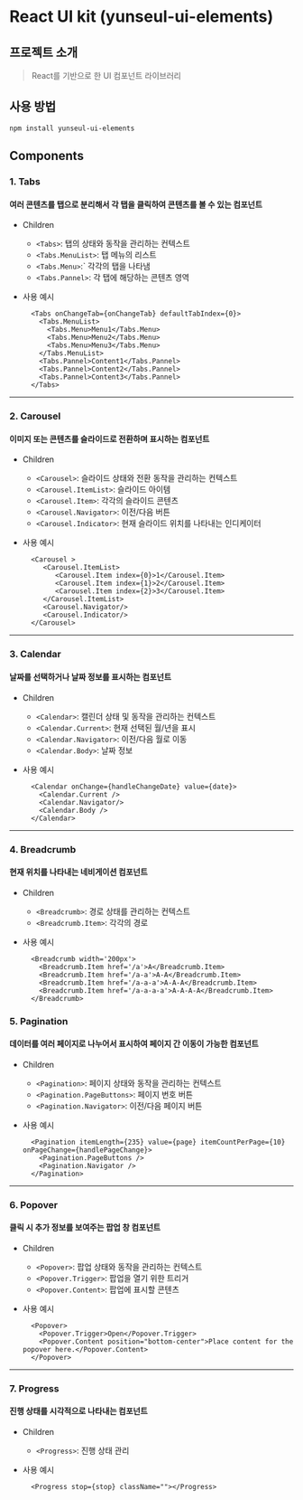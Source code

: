 # React UI kit (yunseul-ui-elements)

## 프로젝트 소개
>  React를 기반으로 한 UI 컴포넌트 라이브러리


## 사용 방법
```
npm install yunseul-ui-elements
```


## Components
### 1. Tabs
#### 여러 콘텐츠를 탭으로 분리해서 각 탭을 클릭하여 콘텐츠를 볼 수 있는 컴포넌트
  - Children
    - `<Tabs>`: 탭의 상태와 동작을 관리하는 컨텍스트
    - `<Tabs.MenuList>`: 탭 메뉴의 리스트
    - `<Tabs.Menu>`:` 각각의 탭을 나타냄
    - `<Tabs.Pannel>`: 각 탭에 해당하는 콘텐츠 영역

  - 사용 예시
    ```tsx
      <Tabs onChangeTab={onChangeTab} defaultTabIndex={0}>
        <Tabs.MenuList>
          <Tabs.Menu>Menu1</Tabs.Menu>
          <Tabs.Menu>Menu2</Tabs.Menu>
          <Tabs.Menu>Menu3</Tabs.Menu>
        </Tabs.MenuList>
        <Tabs.Pannel>Content1</Tabs.Pannel>
        <Tabs.Pannel>Content2</Tabs.Pannel>
        <Tabs.Pannel>Content3</Tabs.Pannel>
      </Tabs>
    ```

***
### 2. Carousel
#### 이미지 또는 콘텐츠를 슬라이드로 전환하며 표시하는 컴포넌트
  - Children
    - `<Carousel>`: 슬라이드 상태와 전환 동작을 관리하는 컨텍스트 
    - `<Carousel.ItemList>`: 슬라이드 아이템
    - `<Carousel.Item>`: 각각의 슬라이드 콘텐츠
    - `<Carousel.Navigator>`: 이전/다음 버튼
    - `<Carousel.Indicator>`: 현재 슬라이드 위치를 나타내는 인디케이터

  - 사용 예시
    ```tsx
      <Carousel >
         <Carousel.ItemList>
            <Carousel.Item index={0}>1</Carousel.Item>
            <Carousel.Item index={1}>2</Carousel.Item>
            <Carousel.Item index={2}>3</Carousel.Item>
         </Carousel.ItemList>
         <Carousel.Navigator/>
         <Carousel.Indicator/>
      </Carousel>
    ```

***
### 3. Calendar
#### 날짜를 선택하거나 날짜 정보를 표시하는 컴포넌트
  - Children
    - `<Calendar>`: 캘린더 상태 및 동작을 관리하는 컨텍스트
    - `<Calendar.Current>`: 현재 선택된 월/년을 표시
    - `<Calendar.Navigator>`: 이전/다음 월로 이동
    - `<Calendar.Body>`: 날짜 정보

  - 사용 예시
    ```tsx
      <Calendar onChange={handleChangeDate} value={date}>
        <Calendar.Current />
        <Calendar.Navigator/>
        <Calendar.Body />
      </Calendar>
    ```

***
### 4. Breadcrumb
#### 현재 위치를 나타내는 네비게이션 컴포넌트
  - Children
    - `<Breadcrumb>`: 경로 상태를 관리하는 컨텍스트
    - `<Breadcrumb.Item>`: 각각의 경로

  - 사용 예시
    ```tsx
      <Breadcrumb width='200px'>
        <Breadcrumb.Item href='/a'>A</Breadcrumb.Item>
        <Breadcrumb.Item href='/a-a'>A-A</Breadcrumb.Item>
        <Breadcrumb.Item href='/a-a-a'>A-A-A</Breadcrumb.Item> 
        <Breadcrumb.Item href='/a-a-a-a'>A-A-A-A</Breadcrumb.Item> 
      </Breadcrumb>
    ```

### 5. Pagination
#### 데이터를 여러 페이지로 나누어서 표시하여 페이지 간 이동이 가능한 컴포넌트
  - Children
    - `<Pagination>`: 페이지 상태와 동작을 관리하는 컨텍스트
    - `<Pagination.PageButtons>`: 페이지 번호 버튼
    - `<Pagination.Navigator>`: 이전/다음 페이지 버튼
    
  - 사용 예시
    ```tsx
      <Pagination itemLength={235} value={page} itemCountPerPage={10} onPageChange={handlePageChange}>
        <Pagination.PageButtons />
        <Pagination.Navigator />
      </Pagination>
    ```

***
### 6. Popover
#### 클릭 시 추가 정보를 보여주는 팝업 창 컴포넌트
  - Children
    - `<Popover>`: 팝업 상태와 동작을 관리하는 컨텍스트
    - `<Popover.Trigger>`: 팝업을 열기 위한 트리거
    - `<Popover.Content>`: 팝업에 표시할 콘텐츠
    
  - 사용 예시
    ```tsx
      <Popover>
        <Popover.Trigger>Open</Popover.Trigger>
        <Popover.Content position="bottom-center">Place content for the popover here.</Popover.Content>
      </Popover>
    ```

***
### 7. Progress
#### 진행 상태를 시각적으로 나타내는 컴포넌트
  - Children
    - `<Progress>`: 진행 상태 관리
    
  - 사용 예시
    ```tsx
      <Progress stop={stop} className=""></Progress>
    ```